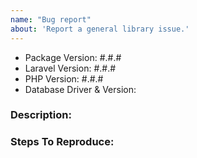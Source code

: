 ```yaml
---
name: "Bug report"
about: 'Report a general library issue.'
---
```


- Package Version: #.#.#
- Laravel Version: #.#.#
- PHP Version: #.#.#
- Database Driver & Version:

### Description:


### Steps To Reproduce:
